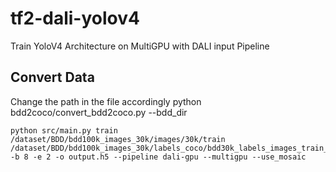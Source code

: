 # tf2-dali-yolov4
Train YoloV4 Architecture on MultiGPU with DALI input Pipeline


## Convert Data
Change the path in the file accordingly
python bdd2coco/convert_bdd2coco.py --bdd_dir <path to bdd data>

```
python src/main.py train /dataset/BDD/bdd100k_images_30k/images/30k/train /dataset/BDD/bdd100k_images_30k/labels_coco/bdd30k_labels_images_train_coco.json -b 8 -e 2 -o output.h5 --pipeline dali-gpu --multigpu --use_mosaic
```
